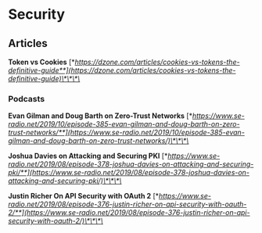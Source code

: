 # Security

## **Articles**

**Token vs Cookies** [**https://dzone.com/articles/cookies-vs-tokens-the-definitive-guide**](https://dzone.com/articles/cookies-vs-tokens-the-definitive-guide)\*\*\*\*

### **Podcasts**

**Evan Gilman and Doug Barth on Zero-Trust Networks** [**https://www.se-radio.net/2019/10/episode-385-evan-gilman-and-doug-barth-on-zero-trust-networks/**](https://www.se-radio.net/2019/10/episode-385-evan-gilman-and-doug-barth-on-zero-trust-networks/)\*\*\*\*

**Joshua Davies on Attacking and Securing PKI** [**https://www.se-radio.net/2019/08/episode-378-joshua-davies-on-attacking-and-securing-pki/**](https://www.se-radio.net/2019/08/episode-378-joshua-davies-on-attacking-and-securing-pki/)\*\*\*\*

**Justin Richer On API Security with OAuth 2** [**https://www.se-radio.net/2019/08/episode-376-justin-richer-on-api-security-with-oauth-2/**](https://www.se-radio.net/2019/08/episode-376-justin-richer-on-api-security-with-oauth-2/)\*\*\*\*

